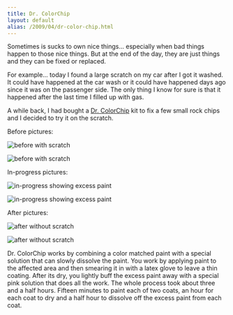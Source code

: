 ```yaml
---
title: Dr. ColorChip
layout: default
alias: /2009/04/dr-color-chip.html
---
```


Sometimes is sucks to own nice things... especially when bad things happen to those nice things. But at the end of the day, they are just things and they can be fixed or replaced.

For example... today I found a large scratch on my car after I got it washed. It could have happened at the car wash or it could have happened days ago since it was on the passenger side. The only thing I know for sure is that it happened after the last time I filled up with gas.

A while back, I had bought a [Dr. ColorChip](http://www.drcolorchip.com/) kit to fix a few small rock chips and I decided to try it on the scratch.

Before pictures:

![before with scratch](http://lh6.ggpht.com/_FAFnIIU0jHc/SdVrtqzmU8I/AAAAAAAAEpI/d5hGEkCWJFs/s320/P4020001.JPG)

![before with scratch](http://lh4.ggpht.com/_FAFnIIU0jHc/SdVruFhu2yI/AAAAAAAAEpQ/pYyE7F8f_OY/s320/P4020002.JPG)

In-progress pictures:

![in-progress showing excess paint](http://lh5.ggpht.com/_FAFnIIU0jHc/SdVrwrlRkfI/AAAAAAAAEp4/kjPlKi4k-IA/s320/P4020007.JPG)

![in-progress showing excess paint](http://lh3.ggpht.com/_FAFnIIU0jHc/SdVrxF8p29I/AAAAAAAAEqA/vfoPhIjBz3Y/s320/P4020008.JPG)

After pictures:

![after without scratch](http://lh5.ggpht.com/_FAFnIIU0jHc/SdWCpUX-N1I/AAAAAAAAEsc/uJGZTFG3zN8/s320/P4020003-1.JPG)

![after without scratch](http://lh5.ggpht.com/_FAFnIIU0jHc/SdWCp0QI3ZI/AAAAAAAAEsk/vYsxGn_B1jk/s320/P4020004-1.JPG)

Dr. ColorChip works by combining a color matched paint with a special solution that can slowly dissolve the paint. You work by applying paint to the affected area and then smearing it in with a latex glove to leave a thin coating. After its dry, you lightly buff the excess paint away with a special pink solution that does all the work. The whole process took about three and a half hours. Fifteen minutes to paint each of two coats, an hour for each coat to dry and a half hour to dissolve off the excess paint from each coat.
